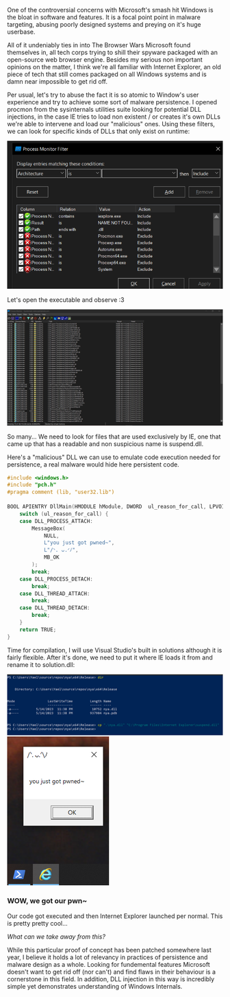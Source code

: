 One of the controversial concerns with Microsoft's smash hit Windows is the bloat in software and features. It is a focal point point in malware targeting, abusing poorly designed systems and preying on it's huge userbase.

All of it undeniably ties in into The Browser Wars Microsoft found themselves in, all tech corps trying to shill their spyware packaged with an open-source web browser engine. Besides my serious non important opinions on the matter, I think we're all familiar with Internet Explorer, an old piece of tech that still comes packaged on all Windows systems and is damn near impossible to get rid off.

Per usual, let's try to abuse the fact it is so atomic to Window's user experience and try to achieve some sort of malware persistence.
I opened procmon from the sysinternals utilities suite looking for potential DLL injections, in the case IE tries to load non existent / or creates it's own DLLs we're able to intervene and load our "malicious" ones.
Using these filters, we can look for specific kinds of DLLs that only exist on runtime:

![](./static/img/iepersistence/filters.png)

Let's open the executable and observe :3

![](./static/img/iepersistence/launch.png)

So many... We need to look for files that are used exclusively by IE, one that came up that has a readable and non suspicious name is suspend.dll.

Here's a "malicious" DLL we can use to emulate code execution needed for persistence, a real malware would hide here persistent code.

```c
#include <windows.h>
#include "pch.h"
#pragma comment (lib, "user32.lib")

BOOL APIENTRY DllMain(HMODULE hModule, DWORD  ul_reason_for_call, LPVOID lpReserved) {
    switch (ul_reason_for_call) {
    case DLL_PROCESS_ATTACH:
        MessageBox(
            NULL,
            L"you just got pwned~",
            L"/ᐠ. ᴗ.ᐟﾉ",
            MB_OK
        );
        break;
    case DLL_PROCESS_DETACH:
        break;
    case DLL_THREAD_ATTACH:
        break;
    case DLL_THREAD_DETACH:
        break;
    }
    return TRUE;
}

```

Time for compilation, I will use Visual Studio's built in solutions although it is fairly flexible.
After it's done, we need to put it where IE loads it from and rename it to solution.dll:

![](./static/img/iepersistence/cp.png)
![](./static/img/iepersistence/pwn.png)

### WOW, we got our pwn~
Our code got executed and then Internet Explorer launched per normal. This is pretty pretty cool...


*What can we take away from this?* 

While this particular proof of concept has been patched somewhere last year, I believe it holds a lot of relevancy in practices of persistence and malware design as a whole.
Looking for fundemental features Microsoft doesn't want to get rid off (nor can't) and find flaws in their behaviour is a cornerstone in this field. In addition, DLL injection in this way is incredibly simple yet demonstrates understanding of Windows Internals.